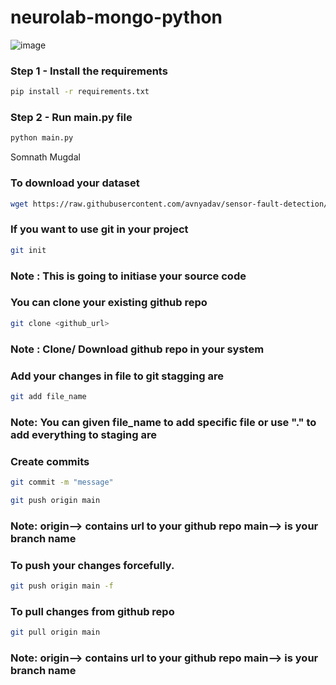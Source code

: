 # neurolab-mongo-python

![image](https://user-images.githubusercontent.com/57321948/196933065-4b16c235-f3b9-4391-9cfe-4affcec87c35.png)

### Step 1 - Install the requirements

```bash
pip install -r requirements.txt
```

### Step 2 - Run main.py file

```bash
python main.py
```

Somnath Mugdal 


### To download your dataset
```bash
wget https://raw.githubusercontent.com/avnyadav/sensor-fault-detection/main/aps_failure_training_set1.csv
```

### If you want to use git in your project 
```bash
git init
```

### Note : This is going to initiase your source code
### You can clone your existing github repo

```bash
git clone <github_url>
```

### Note : Clone/ Download github repo in your system
### Add your changes in file to git stagging are

```bash
git add file_name 
```

### Note: You can given file_name to add specific file or use "." to add everything to staging are

### Create commits

```bash
git commit -m "message"
```

```bash
git push origin main
```

### Note: origin--> contains url to your github repo main--> is your branch name

### To push your changes forcefully.

```bash
git push origin main -f
```

### To pull changes from github repo

```bash
git pull origin main
```


### Note: origin--> contains url to your github repo main--> is your branch name
